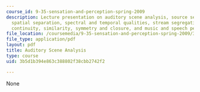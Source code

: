 ```yaml
---
course_id: 9-35-sensation-and-perception-spring-2009
description: Lecture presentation on auditory scene analysis, source segregation,
  spatial separation, spectral and temporal qualities, stream segregation, proximity,
  continuity, similarity, symmetry and closure, and music and speech perception,
file_location: /coursemedia/9-35-sensation-and-perception-spring-2009/3b5d1b394e863c388802f38cbb2742f2_MIT9_35s09_lec01_auditory.pdf
file_type: application/pdf
layout: pdf
title: Auditory Scene Analysis
type: course
uid: 3b5d1b394e863c388802f38cbb2742f2

---
```

None